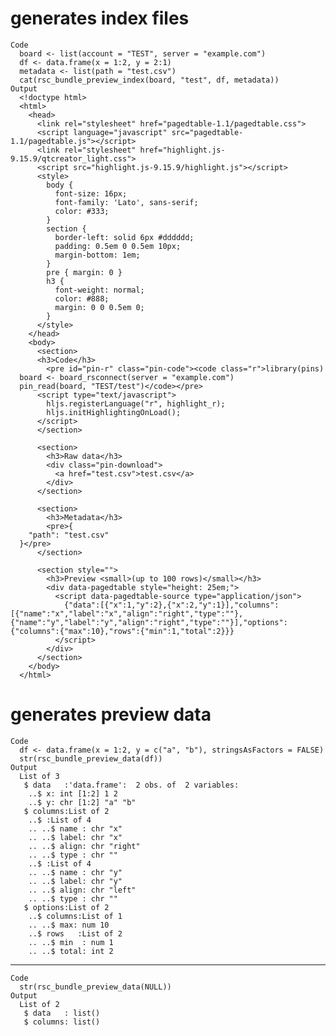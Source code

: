 # generates index files

    Code
      board <- list(account = "TEST", server = "example.com")
      df <- data.frame(x = 1:2, y = 2:1)
      metadata <- list(path = "test.csv")
      cat(rsc_bundle_preview_index(board, "test", df, metadata))
    Output
      <!doctype html>
      <html>
        <head>
          <link rel="stylesheet" href="pagedtable-1.1/pagedtable.css">
          <script language="javascript" src="pagedtable-1.1/pagedtable.js"></script>
          <link rel="stylesheet" href="highlight.js-9.15.9/qtcreator_light.css">
          <script src="highlight.js-9.15.9/highlight.js"></script>
          <style>
            body {
              font-size: 16px;
              font-family: 'Lato', sans-serif;
              color: #333;
            }
            section {
              border-left: solid 6px #dddddd;
              padding: 0.5em 0 0.5em 10px;
              margin-bottom: 1em;
            }
            pre { margin: 0 }
            h3 {
              font-weight: normal;
              color: #888;
              margin: 0 0 0.5em 0;
            }
          </style>
        </head>
        <body>
          <section>
          <h3>Code</h3>
            <pre id="pin-r" class="pin-code"><code class="r">library(pins)
      board <- board_rsconnect(server = "example.com")
      pin_read(board, "TEST/test")</code></pre>
          <script type="text/javascript">
            hljs.registerLanguage("r", highlight_r);
            hljs.initHighlightingOnLoad();
          </script>
          </section>
      
          <section>
            <h3>Raw data</h3>
            <div class="pin-download">
              <a href="test.csv">test.csv</a>
            </div>
          </section>
      
          <section>
            <h3>Metadata</h3>
            <pre>{
        "path": "test.csv"
      }</pre>
          </section>
      
          <section style="">
            <h3>Preview <small>(up to 100 rows)</small></h3>
            <div data-pagedtable style="height: 25em;">
              <script data-pagedtable-source type="application/json">
                {"data":[{"x":1,"y":2},{"x":2,"y":1}],"columns":[{"name":"x","label":"x","align":"right","type":""},{"name":"y","label":"y","align":"right","type":""}],"options":{"columns":{"max":10},"rows":{"min":1,"total":2}}}
              </script>
            </div>
          </section>
        </body>
      </html>

# generates preview data

    Code
      df <- data.frame(x = 1:2, y = c("a", "b"), stringsAsFactors = FALSE)
      str(rsc_bundle_preview_data(df))
    Output
      List of 3
       $ data   :'data.frame':	2 obs. of  2 variables:
        ..$ x: int [1:2] 1 2
        ..$ y: chr [1:2] "a" "b"
       $ columns:List of 2
        ..$ :List of 4
        .. ..$ name : chr "x"
        .. ..$ label: chr "x"
        .. ..$ align: chr "right"
        .. ..$ type : chr ""
        ..$ :List of 4
        .. ..$ name : chr "y"
        .. ..$ label: chr "y"
        .. ..$ align: chr "left"
        .. ..$ type : chr ""
       $ options:List of 2
        ..$ columns:List of 1
        .. ..$ max: num 10
        ..$ rows   :List of 2
        .. ..$ min  : num 1
        .. ..$ total: int 2

---

    Code
      str(rsc_bundle_preview_data(NULL))
    Output
      List of 2
       $ data   : list()
       $ columns: list()

